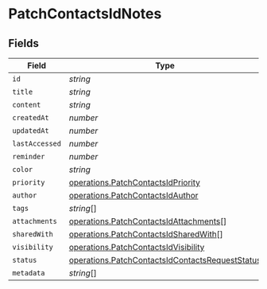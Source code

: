 # PatchContactsIdNotes


## Fields

| Field                                                                                                              | Type                                                                                                               | Required                                                                                                           | Description                                                                                                        |
| ------------------------------------------------------------------------------------------------------------------ | ------------------------------------------------------------------------------------------------------------------ | ------------------------------------------------------------------------------------------------------------------ | ------------------------------------------------------------------------------------------------------------------ |
| `id`                                                                                                               | *string*                                                                                                           | :heavy_minus_sign:                                                                                                 | N/A                                                                                                                |
| `title`                                                                                                            | *string*                                                                                                           | :heavy_minus_sign:                                                                                                 | N/A                                                                                                                |
| `content`                                                                                                          | *string*                                                                                                           | :heavy_minus_sign:                                                                                                 | N/A                                                                                                                |
| `createdAt`                                                                                                        | *number*                                                                                                           | :heavy_minus_sign:                                                                                                 | N/A                                                                                                                |
| `updatedAt`                                                                                                        | *number*                                                                                                           | :heavy_minus_sign:                                                                                                 | N/A                                                                                                                |
| `lastAccessed`                                                                                                     | *number*                                                                                                           | :heavy_minus_sign:                                                                                                 | N/A                                                                                                                |
| `reminder`                                                                                                         | *number*                                                                                                           | :heavy_minus_sign:                                                                                                 | N/A                                                                                                                |
| `color`                                                                                                            | *string*                                                                                                           | :heavy_minus_sign:                                                                                                 | N/A                                                                                                                |
| `priority`                                                                                                         | [operations.PatchContactsIdPriority](../../models/operations/patchcontactsidpriority.md)                           | :heavy_minus_sign:                                                                                                 | N/A                                                                                                                |
| `author`                                                                                                           | [operations.PatchContactsIdAuthor](../../models/operations/patchcontactsidauthor.md)                               | :heavy_minus_sign:                                                                                                 | N/A                                                                                                                |
| `tags`                                                                                                             | *string*[]                                                                                                         | :heavy_minus_sign:                                                                                                 | N/A                                                                                                                |
| `attachments`                                                                                                      | [operations.PatchContactsIdAttachments](../../models/operations/patchcontactsidattachments.md)[]                   | :heavy_minus_sign:                                                                                                 | N/A                                                                                                                |
| `sharedWith`                                                                                                       | [operations.PatchContactsIdSharedWith](../../models/operations/patchcontactsidsharedwith.md)[]                     | :heavy_minus_sign:                                                                                                 | N/A                                                                                                                |
| `visibility`                                                                                                       | [operations.PatchContactsIdVisibility](../../models/operations/patchcontactsidvisibility.md)                       | :heavy_minus_sign:                                                                                                 | N/A                                                                                                                |
| `status`                                                                                                           | [operations.PatchContactsIdContactsRequestStatus](../../models/operations/patchcontactsidcontactsrequeststatus.md) | :heavy_minus_sign:                                                                                                 | N/A                                                                                                                |
| `metadata`                                                                                                         | *string*[]                                                                                                         | :heavy_minus_sign:                                                                                                 | N/A                                                                                                                |